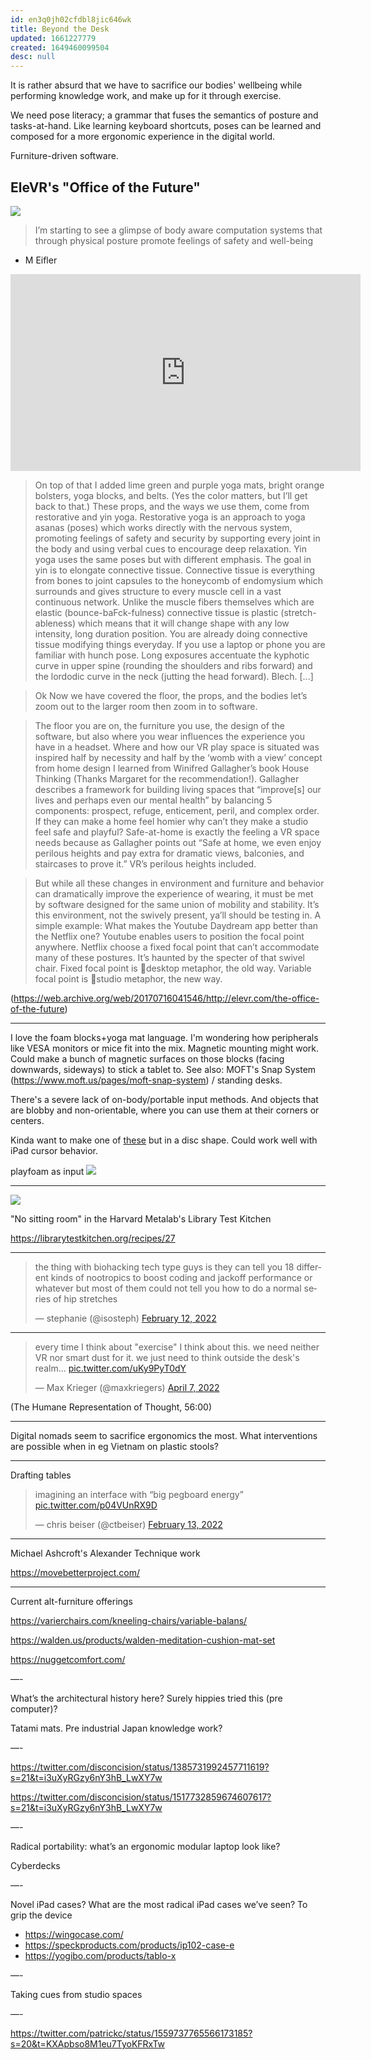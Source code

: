 ```yaml
---
id: en3q0jh02cfdbl8jic646wk
title: Beyond the Desk
updated: 1661227779
created: 1649460099504
desc: null
---
```


It is rather absurd that we have to sacrifice our bodies' wellbeing while performing knowledge work, and make up for it through exercise.

We need pose literacy; a grammar that fuses the semantics of posture and tasks-at-hand. Like learning keyboard shortcuts, poses can be learned and composed for a more ergonomic experience in the digital world.

Furniture-driven software.

## EleVR's "Office of the Future"

![](/assets/images/2022-04-08-16-25-25.png)

> I’m starting to see a glimpse of body aware computation systems that through physical posture promote feelings of safety and well-being

- M Eifler

<iframe width="560" height="315" src="https://www.youtube.com/embed/4XJP1ye1WNE" title="YouTube video player" frameborder="0" allow="accelerometer; autoplay; clipboard-write; encrypted-media; gyroscope; picture-in-picture" allowfullscreen></iframe>

> On top of that I added lime green and purple yoga mats, bright orange bolsters, yoga blocks, and belts. (Yes the color matters, but I’ll get back to that.) These props, and the ways we use them, come from restorative and yin yoga. Restorative yoga is an approach to yoga asanas (poses) which works directly with the nervous system, promoting feelings of safety and security by supporting every joint in the body and using verbal cues to encourage deep relaxation. Yin yoga uses the same poses but with different emphasis. The goal in yin is to elongate connective tissue. Connective tissue is everything from bones to joint capsules to the honeycomb of endomysium which surrounds and gives structure to every muscle cell in a vast continuous network. Unlike the muscle fibers themselves which are elastic (bounce-baFck-fulness) connective tissue is plastic (stretch-ableness) which means that it will change shape with any low intensity, long duration position. You are already doing connective tissue modifying things everyday. If you use a laptop or phone you are familiar with hunch pose. Long exposures accentuate the kyphotic curve in upper spine (rounding the shoulders and ribs forward) and the lordodic curve in the neck (jutting the head forward). Blech. [...]

> Ok Now we have covered the floor, the props, and the bodies let’s zoom out to the larger room then zoom in to software.

> The floor you are on, the furniture you use, the design of the software, but also where you wear influences the experience you have in a headset. Where and how our VR play space is situated was inspired half by necessity and half by the ‘womb with a view’ concept from home design I learned from Winifred Gallagher’s book House Thinking (Thanks Margaret for the recommendation!). Gallagher describes a framework for building living spaces that “improve[s] our lives and perhaps even our mental health” by balancing 5 components: prospect, refuge, enticement, peril, and complex order. If they can make a home feel homier why can’t they make a studio feel safe and playful? Safe-at-home is exactly the feeling a VR space needs because as Gallagher points out “Safe at home, we even enjoy perilous heights and pay extra for dramatic views, balconies, and staircases to prove it.” VR’s perilous heights included.

> But while all these changes in environment and furniture and behavior can dramatically improve the experience of wearing, it must be met by software designed for the same union of mobility and stability. It’s this environment, not the swively present, ya’ll should be testing in. A simple example: What makes the Youtube Daydream app better than the Netflix one? Youtube enables users to position the focal point anywhere. Netflix choose a fixed focal point that can’t accommodate many of these postures. It’s haunted by the specter of that swivel chair. Fixed focal point is 📂desktop metaphor, the old way. Variable focal point is 🎨studio metaphor, the new way.

(https://web.archive.org/web/20170716041546/http://elevr.com/the-office-of-the-future)

---

I love the foam blocks+yoga mat language. I'm wondering how peripherals like VESA monitors or mice fit into the mix. Magnetic mounting might work. Could make a bunch of magnetic surfaces on those blocks (facing downwards, sideways) to stick a tablet to. See also: MOFT's Snap System (https://www.moft.us/pages/moft-snap-system) / standing desks.

There's a severe lack of on-body/portable input methods. And objects that are blobby and non-orientable, where you can use them at their corners or centers.

Kinda want to make one of [these](https://muca.cc/resources/create-skin) but in a disc shape. Could work well with iPad cursor behavior.

playfoam as input
![](/assets/images/2022-04-08-16-31-54.png)

---

![](/assets/images/2022-04-08-16-32-14.png)

"No sitting room" in the Harvard Metalab's Library Test Kitchen

https://librarytestkitchen.org/recipes/27

---

<blockquote class="twitter-tweet"><p lang="en" dir="ltr">the thing with biohacking tech type guys is they can tell you 18 different kinds of nootropics to boost coding and jackoff performance or whatever but most of them could not tell you how to do a normal series of hip stretches</p>&mdash; stephanie (@isosteph) <a href="https://twitter.com/isosteph/status/1492644452908904448?ref_src=twsrc%5Etfw">February 12, 2022</a></blockquote> <script async src="https://platform.twitter.com/widgets.js" charset="utf-8"></script>

---

<blockquote class="twitter-tweet"><p lang="en" dir="ltr">every time I think about &quot;exercise&quot; I think about this. we need neither VR nor smart dust for it. we just need to think outside the desk&#39;s realm... <a href="https://t.co/uKy9PyT0dY">pic.twitter.com/uKy9PyT0dY</a></p>&mdash; Max Krieger (@maxkriegers) <a href="https://twitter.com/maxkriegers/status/1512154458435710976?ref_src=twsrc%5Etfw">April 7, 2022</a></blockquote> <script async src="https://platform.twitter.com/widgets.js" charset="utf-8"></script>

(The Humane Representation of Thought, 56:00)

---

Digital nomads seem to sacrifice ergonomics the most. What interventions are possible when in eg Vietnam on plastic stools?

---

Drafting tables

<blockquote class="twitter-tweet"><p lang="en" dir="ltr">imagining an interface with “big pegboard energy” <a href="https://t.co/p04VUnRX9D">pic.twitter.com/p04VUnRX9D</a></p>&mdash; chris beiser (@ctbeiser) <a href="https://twitter.com/ctbeiser/status/1493006412758224897?ref_src=twsrc%5Etfw">February 13, 2022</a></blockquote> <script async src="https://platform.twitter.com/widgets.js" charset="utf-8"></script>

---

Michael Ashcroft's Alexander Technique work

https://movebetterproject.com/

---

Current alt-furniture offerings

https://varierchairs.com/kneeling-chairs/variable-balans/

https://walden.us/products/walden-meditation-cushion-mat-set

https://nuggetcomfort.com/

—-

What’s the architectural history here? Surely hippies tried this (pre computer)?

Tatami mats. Pre industrial Japan knowledge work?

—-

https://twitter.com/disconcision/status/1385731992457711619?s=21&t=i3uXyRGzy6nY3hB_LwXY7w

https://twitter.com/disconcision/status/1517732859674607617?s=21&t=i3uXyRGzy6nY3hB_LwXY7w

—-

Radical portability: what’s an ergonomic modular laptop look like?

Cyberdecks

—-

Novel iPad cases? What are the most radical iPad cases we’ve seen? To grip the device

* https://wingocase.com/
* https://speckproducts.com/products/ip102-case-e
* https://yogibo.com/products/tablo-x



—-

Taking cues from studio spaces

—-

https://twitter.com/patrickc/status/1559737765566173185?s=20&t=KXApbso8M1eu7TyoKFRxTw
